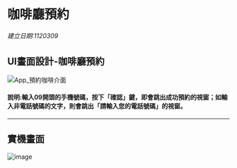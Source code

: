 # 咖啡廳預約
###### 建立日期:1120309

## UI畫面設計-咖啡廳預約
![App_預約咖啡介面](https://user-images.githubusercontent.com/33750244/233001861-2616651e-07ad-4053-980f-a80a22d67e18.png)

#### 說明:輸入09開頭的手機號碼，按下「確認」鍵，即會跳出成功預約的視窗；如輸入非電話號碼的文字，則會跳出「請輸入您的電話號碼」的視窗。

---
## 實機畫面
![image](https://user-images.githubusercontent.com/33750244/233024104-26104574-5c24-4b8d-92cb-16b41eafb02b.png)



